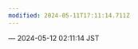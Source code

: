 ```yaml
---
modified: 2024-05-11T17:11:14.711Z
---
```




&mdash; 2024-05-12 02:11:14 JST

<!-- Original URL: https://mastodon.social/@sakuramochi0/112423565702465890-->
